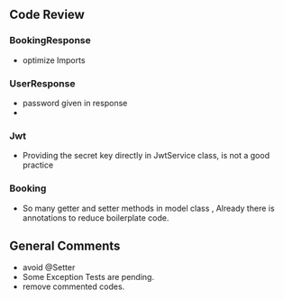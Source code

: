 ## Code Review
### BookingResponse

- optimize Imports

### UserResponse
- password given in response
- 
### Jwt
- Providing the secret key directly in JwtService class, is not a good practice

### Booking
- So many getter and setter methods in  model class , Already there is annotations to reduce boilerplate code.

## General Comments
- avoid @Setter
- Some Exception Tests are pending.
- remove commented codes.